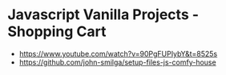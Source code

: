 # Javascript Vanilla Projects - Shopping Cart
- https://www.youtube.com/watch?v=90PgFUPIybY&t=8525s
- https://github.com/john-smilga/setup-files-js-comfy-house